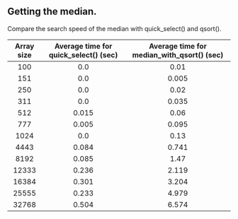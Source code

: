 ## Getting the median.

Compare the search speed of the median with quick_select() and qsort().

| Array size | Average time for quick_select() (sec) | Average time for median_with_qsort() (sec) |
|:----------:|:-------------------------------------:|:------------------------------------------:|
|     100    |                  0.0                  |                    0.01                    |
|     151    |                  0.0                  |                    0.005                   |
|     250    |                  0.0                  |                    0.02                    |
|     311    |                  0.0                  |                    0.035                   |
|     512    |                 0.015                 |                    0.06                    |
|     777    |                 0.005                 |                    0.095                   |
|    1024    |                  0.0                  |                    0.13                    |
|    4443    |                 0.084                 |                    0.741                   |
|    8192    |                 0.085                 |                    1.47                    |
|    12333   |                 0.236                 |                    2.119                   |
|    16384   |                 0.301                 |                    3.204                   |
|    25555   |                 0.233                 |                    4.979                   |
|    32768   |                 0.504                 |                    6.574                   |
